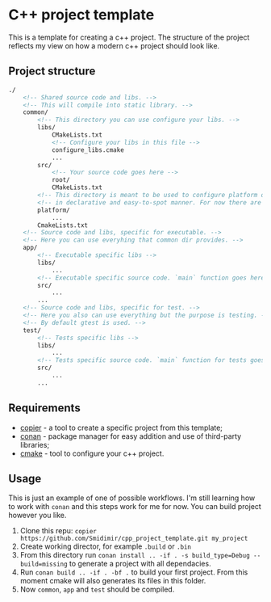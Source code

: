 # C++ project template

This is a template for creating a c++ project.
The structure of the project reflects my view on how a modern c++ project should look like.

## Project structure

``` md
./
    <!-- Shared source code and libs. -->
    <!-- This will compile into static library. -->
    common/
        <!-- This directory you can use configure your libs. -->
        libs/
            CMakeLists.txt
            <!-- Configure your libs in this file -->
            configure_libs.cmake
            ...
        src/
            <!-- Your source code goes here -->
            root/
            CMakeLists.txt
        <!-- This directory is meant to be used to configure platform or compiler specific things -->
        <!-- in declarative and easy-to-spot manner. For now there are only a few tweaks for MSVC. -->
        platform/
            ...
        CmakeLists.txt
    <!-- Source code and libs, specific for executable. -->
    <!-- Here you can use everyhing that common dir provides. -->
    app/
        <!-- Executable specific libs -->
        libs/
            ...
        <!-- Executable specific source code. `main` function goes here. -->
        src/
            ...
        ...
    <!-- Source code and libs, specific for test. -->
    <!-- Here you also can use everything but the purpose is testing. -->
    <!-- By default gtest is used. -->
    test/
        <!-- Tests specific libs -->
        libs/
            ...
        <!-- Tests specific source code. `main` function for tests goes here. -->
        src/
            ...
        ...
```

## Requirements

 - [copier](https://copier.readthedocs.io/en/stable/) - a tool to create a specific project from this template;
 - [conan](https://conan.io/) - package manager for easy addition and use of third-party libraries;
 - [cmake](https://cmake.org/) - tool to configure your c++ project.


## Usage

This is just an example of one of possible workflows.
I'm still learning how to work with `conan` and this steps work for me for now.
You can build project however you like.

1. Clone this repu: `copier https://github.com/Smidimir/cpp_project_template.git my_project`
2. Create working director, for example `.build` or `.bin`
3. From this directory run `conan install .. -if . -s build_type=Debug --build=missing` to generate a project with all dependacies.
4. Run `conan build .. -if . -bf .` to build your first project. From this moment cmake will also generates its files in this folder.
5. Now `common`, `app` and `test` should be compiled.
